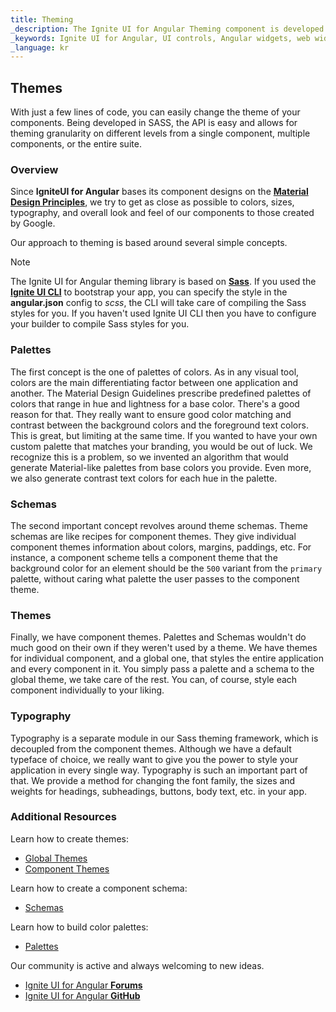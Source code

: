 ```yaml
---
title: Theming
_description: The Ignite UI for Angular Theming component is developed in SASS with a low-difficulty API that offers restyling of one component, multiple components, or the entire suite.
_keywords: Ignite UI for Angular, UI controls, Angular widgets, web widgets, UI widgets, Angular, Native Angular Components Suite, Native Angular Controls, Native Angular Components Library, Native Angular Components, Angular Theming Component, Angular Theming
_language: kr
---
```


## Themes

<div class="highlight">With just a few lines of code, you can easily change the theme of your components. Being developed in SASS, the API is easy and allows for theming granularity on different levels from a single component, multiple components, or the entire suite.</div>

### Overview
Since **IgniteUI for Angular** bases its component designs on the **<a href="https://material.io/guidelines/material-design/introduction.html" target="_blank">Material Design Principles</a>**, we try to get as close as possible to colors, sizes, typography, and overall look and feel of our components to those created by Google.

Our approach to theming is based around several simple concepts.

> [!NOTE]
> The Ignite UI for Angular theming library is based on [**Sass**](https://sass-lang.com). If you used the **<a href="https://github.com/IgniteUI/igniteui-cli" target="_blank">Ignite UI CLI</a>** to bootstrap your app, you can specify the style in the **angular.json** config to _scss_, the CLI will take care of compiling the Sass styles for you. If you haven't used Ignite UI CLI then you have to configure your builder to compile Sass styles for you.

### Palettes
<div class="divider--half"></div>

The first concept is the one of palettes of colors. As in any visual tool, colors are the main differentiating factor between one application and another. The Material Design Guidelines prescribe predefined palettes of colors that range in hue and lightness for a base color. There's a good reason for that. They really want to ensure good color matching and contrast between the background colors and the foreground text colors. This is great, but limiting at the same time. If you wanted to have your own custom palette that matches your branding, you would be out of luck. We recognize this is a problem, so we invented an algorithm that would generate Material-like palettes from base colors you provide. Even more, we also generate contrast text colors for each hue in the palette.

<div class="divider--half"></div>

### Schemas
<div class="divider--half"></div>

The second important concept revolves around theme schemas. Theme schemas are like recipes for component themes. They give individual component themes information about colors, margins, paddings, etc. For instance, a component scheme tells a component theme that the background color for an element should be the `500` variant from the `primary` palette, without caring what palette the user passes to the component theme.

<div class="divider--half"></div>

### Themes
<div class="divider--half"></div>

Finally, we have component themes. Palettes and Schemas wouldn't do much good on their own if they weren't used by a theme. We have themes for individual component, and a global one, that styles the entire application and every component in it. You simply pass a palette and a schema to the global theme, we take care of the rest. You can, of course, style each component individually to your liking.

### Typography
<div class="divider--half"></div>

Typography is a separate module in our Sass theming framework, which is decoupled from the component themes. Although we have a default typeface of choice, we really want to give you the power to style your application in every single way. Typography is such an important part of that. We provide a method for changing the font family, the sizes and weights for headings, subheadings, buttons, body text, etc. in your app.
<div class="divider--half"></div>

### Additional Resources
<div class="divider--half"></div>

Learn how to create themes:

* [Global Themes](./global-theme.md)
* [Component Themes](./component-themes.md)

Learn how to create a component schema:
* [Schemas](./schemas.md)

Learn how to build color palettes:
* [Palettes](./palette.md)

Our community is active and always welcoming to new ideas.

* [Ignite UI for Angular **Forums**](https://www.infragistics.com/community/forums/f/ignite-ui-for-angular)
* [Ignite UI for Angular **GitHub**](https://github.com/IgniteUI/igniteui-angular)